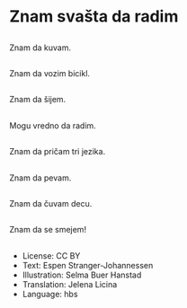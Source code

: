 # Znam svašta da radim

##
Znam da kuvam.

##
Znam da vozim bicikl.

##
Znam da šijem.

##
Mogu vredno da radim.

##
Znam da pričam tri jezika.

##
Znam da pevam.

##
Znam da čuvam decu.

##
Znam da se smejem!

##
* License: CC BY
* Text: Espen Stranger-Johannessen
* Illustration: Selma Buer Hanstad
* Translation: Jelena Licina
* Language: hbs
